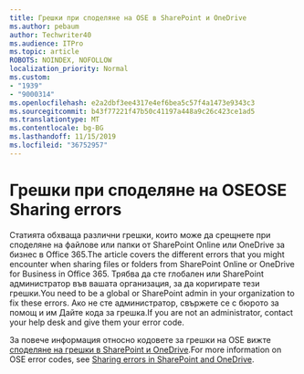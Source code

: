 ```yaml
---
title: Грешки при споделяне на OSE в SharePoint и OneDrive
ms.author: pebaum
author: Techwriter40
ms.audience: ITPro
ms.topic: article
ROBOTS: NOINDEX, NOFOLLOW
localization_priority: Normal
ms.custom:
- "1939"
- "9000314"
ms.openlocfilehash: e2a2dbf3ee4317e4ef6bea5c57f4a1473e9343c3
ms.sourcegitcommit: b43f77221f47b50c41197a448a9c26c423ce1ad5
ms.translationtype: MT
ms.contentlocale: bg-BG
ms.lasthandoff: 11/15/2019
ms.locfileid: "36752957"
---
```

# <a name="ose-sharing-errors"></a><span data-ttu-id="ccb65-102">Грешки при споделяне на OSE</span><span class="sxs-lookup"><span data-stu-id="ccb65-102">OSE Sharing errors</span></span>

<span data-ttu-id="ccb65-103">Статията обхваща различни грешки, които може да срещнете при споделяне на файлове или папки от SharePoint Online или OneDrive за бизнес в Office 365.</span><span class="sxs-lookup"><span data-stu-id="ccb65-103">The article covers the different errors that you might encounter when sharing files or folders from SharePoint Online or OneDrive for Business in Office 365.</span></span> <span data-ttu-id="ccb65-104">Трябва да сте глобален или SharePoint администратор във вашата организация, за да коригирате тези грешки.</span><span class="sxs-lookup"><span data-stu-id="ccb65-104">You need to be a global or SharePoint admin in your organization to fix these errors.</span></span> <span data-ttu-id="ccb65-105">Ако не сте администратор, свържете се с бюрото за помощ и им Дайте кода за грешка.</span><span class="sxs-lookup"><span data-stu-id="ccb65-105">If you are not an administrator, contact your help desk and give them your error code.</span></span>

<span data-ttu-id="ccb65-106">За повече информация относно кодовете за грешки на OSE вижте [споделяне на грешки в SharePoint и OneDrive](https://docs.microsoft.com/sharepoint/sharepoint-onedrive-error-message).</span><span class="sxs-lookup"><span data-stu-id="ccb65-106">For more information on OSE error codes, see [Sharing errors in SharePoint and OneDrive](https://docs.microsoft.com/sharepoint/sharepoint-onedrive-error-message).</span></span>

